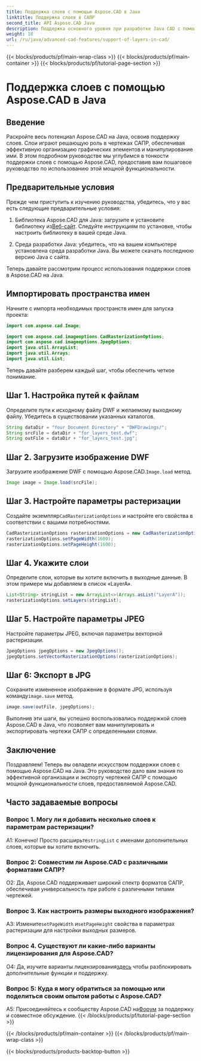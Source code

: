 ```yaml
---
title: Поддержка слоев с помощью Aspose.CAD в Java
linktitle: Поддержка слоев в САПР
second_title: API Aspose.CAD Java
description: Поддержка основного уровня при разработке Java CAD с помощью Aspose.CAD. Организуйте и экспортируйте рисунки без особых усилий.
weight: 18
url: /ru/java/advanced-cad-features/support-of-layers-in-cad/
---
```


{{< blocks/products/pf/main-wrap-class >}}
{{< blocks/products/pf/main-container >}}
{{< blocks/products/pf/tutorial-page-section >}}

# Поддержка слоев с помощью Aspose.CAD в Java

## Введение

Раскройте весь потенциал Aspose.CAD на Java, освоив поддержку слоев. Слои играют решающую роль в чертежах САПР, обеспечивая эффективную организацию графических элементов и манипулирование ими. В этом подробном руководстве мы углубимся в тонкости поддержки слоев с помощью Aspose.CAD, предоставив вам пошаговое руководство по использованию этой мощной функциональности.

## Предварительные условия

Прежде чем приступить к изучению руководства, убедитесь, что у вас есть следующие предварительные условия:

1.  Библиотека Aspose.CAD для Java: загрузите и установите библиотеку из[Веб-сайт](https://releases.aspose.com/cad/java/). Следуйте инструкциям по установке, чтобы настроить библиотеку в вашей среде Java.

2. Среда разработки Java: убедитесь, что на вашем компьютере установлена среда разработки Java. Вы можете скачать последнюю версию Java с сайта.

Теперь давайте рассмотрим процесс использования поддержки слоев в Aspose.CAD на Java.

## Импортировать пространства имен

Начните с импорта необходимых пространств имен для запуска проекта:

```java
import com.aspose.cad.Image;

import com.aspose.cad.imageoptions.CadRasterizationOptions;
import com.aspose.cad.imageoptions.JpegOptions;
import java.util.ArrayList;
import java.util.Arrays;
import java.util.List;
```

Теперь давайте разберем каждый шаг, чтобы обеспечить четкое понимание.

## Шаг 1. Настройка путей к файлам

Определите пути к исходному файлу DWF и желаемому выходному файлу. Убедитесь в существовании указанных каталогов.

```java
String dataDir = "Your Document Directory" + "DWFDrawings/";
String srcFile = dataDir + "for_layers_test.dwf";
String outFile = dataDir + "for_layers_test.jpg";
```

## Шаг 2. Загрузите изображение DWF

 Загрузите изображение DWF с помощью Aspose.CAD.`Image.load` метод.

```java
Image image = Image.load(srcFile);
```

## Шаг 3. Настройте параметры растеризации

 Создайте экземпляр`CadRasterizationOptions` и настройте его свойства в соответствии с вашими потребностями.

```java
CadRasterizationOptions rasterizationOptions = new CadRasterizationOptions();
rasterizationOptions.setPageWidth(1600);
rasterizationOptions.setPageHeight(1600);
```

## Шаг 4. Укажите слои

Определите слои, которые вы хотите включить в выходные данные. В этом примере мы добавляем в список «LayerA».

```java
List<String> stringList = new ArrayList<>(Arrays.asList("LayerA"));
rasterizationOptions.setLayers(stringList);
```

## Шаг 5. Настройте параметры JPEG

Настройте параметры JPEG, включая параметры векторной растеризации.

```java
JpegOptions jpegOptions = new JpegOptions();
jpegOptions.setVectorRasterizationOptions(rasterizationOptions);
```

## Шаг 6: Экспорт в JPG

 Сохраните измененное изображение в формате JPG, используя команду`image.save` метод.

```java
image.save(outFile, jpegOptions);
```

Выполнив эти шаги, вы успешно воспользовались поддержкой слоев Aspose.CAD в Java, что позволяет вам манипулировать и экспортировать чертежи САПР с определенными слоями.

## Заключение

Поздравляем! Теперь вы овладели искусством поддержки слоев с помощью Aspose.CAD на Java. Это руководство дало вам знания по эффективной организации и экспорту чертежей САПР с помощью мощной функциональности слоев, предоставляемой Aspose.CAD.

## Часто задаваемые вопросы

### Вопрос 1. Могу ли я добавить несколько слоев к параметрам растеризации?

 А1: Конечно! Просто расширьте`stringList` с именами дополнительных слоев, которые вы хотите включить.

### Вопрос 2: Совместим ли Aspose.CAD с различными форматами САПР?

О2: Да, Aspose.CAD поддерживает широкий спектр форматов САПР, обеспечивая универсальность при работе с различными типами чертежей.

### Вопрос 3. Как настроить размеры выходного изображения?

 A3: Измените`setPageWidth` и`setPageHeight` свойства в параметрах растеризации для настройки выходных размеров.

### Вопрос 4. Существуют ли какие-либо варианты лицензирования для Aspose.CAD?

 О4: Да, изучите варианты лицензирования[здесь](https://purchase.aspose.com/buy) чтобы разблокировать дополнительные функции и поддержку.

### Вопрос 5: Куда я могу обратиться за помощью или поделиться своим опытом работы с Aspose.CAD?

A5: Присоединяйтесь к сообществу Aspose.CAD на[Форум](https://forum.aspose.com/c/cad/19) за поддержку и совместное обсуждение.
{{< /blocks/products/pf/tutorial-page-section >}}

{{< /blocks/products/pf/main-container >}}
{{< /blocks/products/pf/main-wrap-class >}}

{{< blocks/products/products-backtop-button >}}
